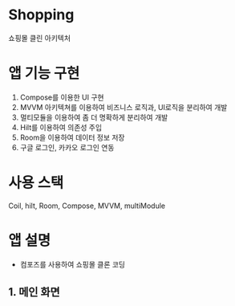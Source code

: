 # Shopping
쇼핑몰 클린 아키텍처

# 앱 기능 구현
1. Compose를 이용한 UI 구현
2. MVVM 아키텍쳐를 이용하여 비즈니스 로직과, UI로직을 분리하여 개발
3. 멀티모듈을 이용하여 좀 더 명확하게 분리하여 개발
4. Hilt를 이용하여 의존성 주입
5. Room을 이용하여 데이터 정보 저장
6. 구글 로그인, 카카오 로그인 연동


# 사용 스택
Coil, hilt, Room, Compose, MVVM, multiModule

# 앱 설명
+ 컴포즈를 사용하여 쇼핑몰 클론 코딩

## 1. 메인 화면
